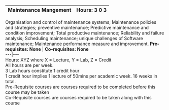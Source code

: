 **Maintenance Mangement** | **Hours: 3 0 3**  
---|---  
Organisation and control of maintenance systems; Maintenance policies and strategies; preventive maintenance; Predictive maintenance and condition improvement; Total productive maintenance; Reliability and failure analysis; Scheduling maintenance; unique challenges of Software maintenance; Maintenance performance measure and improvement.
**Pre-requisites: None** | **Co-requisites: None**  
---|---  
Hours: XYZ where X = Lecture, Y = Lab, Z = Credit  
All hours are per week.  
3 Lab hours constitute 1 credit hour  
1 credit hour implies 1 lecture of 50mins per academic week. 16 weeks in total.  
Pre-Requisite courses are courses required to be completed before this course may be taken  
Co-Requisite courses are courses required to be taken along with this course
